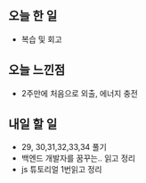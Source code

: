 ## 오늘 한 일
- 복습 및 회고

## 오늘 느낀점
- 2주만에 처음으로 외출, 에너지 충전

## 내일 할 일
- 29, 30,31,32,33,34 풀기
- 백엔드 개발자를 꿈꾸는.. 읽고 정리
- js 튜토리얼 1번읽고 정리
